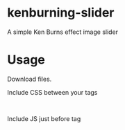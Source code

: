kenburning-slider
=================

A simple Ken Burns effect image slider

Usage
=====

Download files.

Include CSS between your <head></head> tags
<pre>
  <link rel="stylesheet" href="css/kenburning.css" type="text/css" />
</pre>

Include JS just before </body> tag
<pre>
  <script type="text/javascript" src="js/kenburning.js">
</pre>

Put your images on any container with the class .keyburning and in-line style for the height
<pre>
  <div class="keyburning" style="350px">
    <img src="img/example-pics-001.jpg" alt="" />
    <img src="img/example-pics-002.jpg" alt="" />
    <img src="img/example-pics-003.jpg" alt="" />
    <img src="img/example-pics-004.jpg" alt="" />
  </div>
</pre>